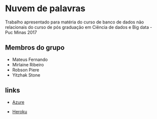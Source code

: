 # Nuvem de palavras

Trabalho apresentado para matéria do curso de banco de dados não relacionais do curso de pós graduação em Ciência de dados e Big data - Puc Minas 2017

## Membros do grupo
 - Mateus Fernando
 - Mirlaine Ribeiro
 - Robson Piere
 - Yitzhak Stone

## links

- [Azure](http://nuvemdepalavras.azurewebsites.net/)

- [Heroku](https://nuvemdepalavras.herokuapp.com/)
